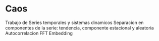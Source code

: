 # Caos
Trabajo de Series temporales y sistemas dinamicos
Separacion en componentes de la serie: tendencia, componente estacional y aleatoria
Autocorrelacion
FFT
Embedding

